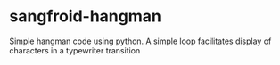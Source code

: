 # sangfroid-hangman
Simple hangman code using python.
A simple loop facilitates display of characters in a typewriter transition
